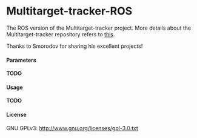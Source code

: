 # Multitarget-tracker-ROS
The ROS version of the Multitarget-tracker project.
 More details about the Multitarget-tracker repository refers to [this](https://github.com/Smorodov/Multitarget-tracker).
 
Thanks to Smorodov for sharing his excellent projects!
#### Parameters
**TODO**


#### Usage
**TODO**

#### License
GNU GPLv3: http://www.gnu.org/licenses/gpl-3.0.txt 
